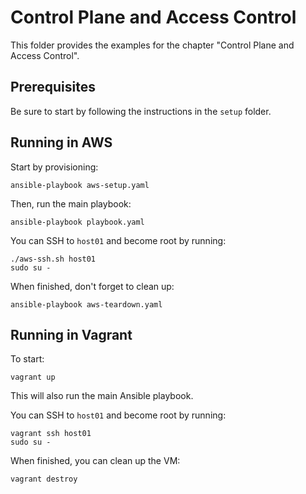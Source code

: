 # Control Plane and Access Control

This folder provides the examples for the chapter "Control Plane and Access Control".

## Prerequisites

Be sure to start by following the instructions in the `setup` folder.

## Running in AWS

Start by provisioning:

```
ansible-playbook aws-setup.yaml
```

Then, run the main playbook:

```
ansible-playbook playbook.yaml
```

You can SSH to `host01` and become root by running:

```
./aws-ssh.sh host01
sudo su -
```

When finished, don't forget to clean up:

```
ansible-playbook aws-teardown.yaml
```

## Running in Vagrant

To start:

```
vagrant up
```

This will also run the main Ansible playbook.

You can SSH to `host01` and become root by running:

```
vagrant ssh host01
sudo su -
```

When finished, you can clean up the VM:

```
vagrant destroy
```
